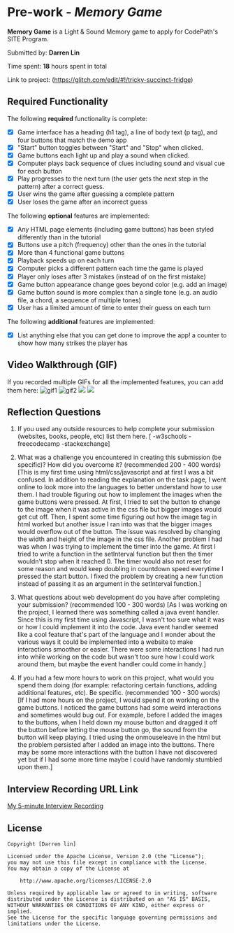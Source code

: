 # Pre-work - *Memory Game*

**Memory Game** is a Light & Sound Memory game to apply for CodePath's SITE Program. 

Submitted by: **Darren Lin**

Time spent: **18** hours spent in total

Link to project: (https://glitch.com/edit/#!/tricky-succinct-fridge)

## Required Functionality

The following **required** functionality is complete:

* [x] Game interface has a heading (h1 tag), a line of body text (p tag), and four buttons that match the demo app
* [x] "Start" button toggles between "Start" and "Stop" when clicked. 
* [x] Game buttons each light up and play a sound when clicked. 
* [x] Computer plays back sequence of clues including sound and visual cue for each button
* [x] Play progresses to the next turn (the user gets the next step in the pattern) after a correct guess. 
* [x] User wins the game after guessing a complete pattern
* [x] User loses the game after an incorrect guess

The following **optional** features are implemented:

* [x] Any HTML page elements (including game buttons) has been styled differently than in the tutorial
* [x] Buttons use a pitch (frequency) other than the ones in the tutorial
* [x] More than 4 functional game buttons
* [x] Playback speeds up on each turn
* [x] Computer picks a different pattern each time the game is played
* [x] Player only loses after 3 mistakes (instead of on the first mistake)
* [x] Game button appearance change goes beyond color (e.g. add an image)
* [x] Game button sound is more complex than a single tone (e.g. an audio file, a chord, a sequence of multiple tones)
* [x] User has a limited amount of time to enter their guess on each turn

The following **additional** features are implemented:

- [x] List anything else that you can get done to improve the app!
a counter to show how many strikes the player has

## Video Walkthrough (GIF)

If you recorded multiple GIFs for all the implemented features, you can add them here:
![gif1](http://g.recordit.co/9evaNi9eVp.gif)
![gif2](http://g.recordit.co/QrSGJNYiDL.gif)
![](gif3-link-here)
![](gif4-link-here)

## Reflection Questions
1. If you used any outside resources to help complete your submission (websites, books, people, etc) list them here. 
[ -w3schools
  -freecodecamp
  -stackexchange]

2. What was a challenge you encountered in creating this submission (be specific)? How did you overcome it? (recommended 200 - 400 words) 
[This is my first time using html/css/javascript and at first I was a bit confused. In addition to reading the explanation
on the task page, I went online to look more into the languages to better understand how to use them. I had trouble figuring
out how to implement the images when the game buttons were pressed. At first, I tried to set the button to change to the
image when it was active in the css file but bigger images would get cut off. Then, I spent some time figuring out how the 
image tag in html worked but another issue I ran into was that the bigger images would overflow out of the button. The issue was 
resolved by changing the width and height of the image in the css file. Another problem I had was when I was trying to implement
the timer into the game. At first I tried to write a function in the setInterval function but then the timer wouldn't stop when it
reached 0. The timer would also not reset for some reason and would keep doubling in countdown speed everytime I pressed the start
button. I fixed the problem by creating a new function instead of passing it as an argument in the setInterval function.]

3. What questions about web development do you have after completing your submission? (recommended 100 - 300 words) 
[As I was working on the project, I learned there was something called a java event handler. Since this is my first time using
Javascript, I wasn't too sure what it was or how I could implement it into the code. Java event handler seemed like a cool
feature that's part of the language and I wonder about the various ways it could be implemented into a website to make
interactions smoother or easier. There were some interactions I had run into while working on the code but wasn't too sure
how I could work around them, but maybe the event handler could come in handy.]

4. If you had a few more hours to work on this project, what would you spend them doing (for example: refactoring certain functions, adding additional features, etc). Be specific. (recommended 100 - 300 words) 
[If I had more hours on the project, I would spend it on working on the game buttons. I noticed the game buttons had some weird
interactions and sometimes would bug out. For example, before I added the images to the buttons, when I held down my mouse button
and dragged it off the button before letting the mouse button go, the sound from the button will keep playing. I tried using the
onmouseleave in the html but the problem persisted after I added an image into the buttons. There may be some more interactions
with the button I have not discovered yet but if I had some more time maybe I could have randomly stumbled upon them.]



## Interview Recording URL Link

[My 5-minute Interview Recording](https://www.loom.com/share/3b86d817c399448489bb1a17a83f0c4a)


## License

    Copyright [Darren lin]

    Licensed under the Apache License, Version 2.0 (the "License");
    you may not use this file except in compliance with the License.
    You may obtain a copy of the License at

        http://www.apache.org/licenses/LICENSE-2.0

    Unless required by applicable law or agreed to in writing, software
    distributed under the License is distributed on an "AS IS" BASIS,
    WITHOUT WARRANTIES OR CONDITIONS OF ANY KIND, either express or implied.
    See the License for the specific language governing permissions and
    limitations under the License.
